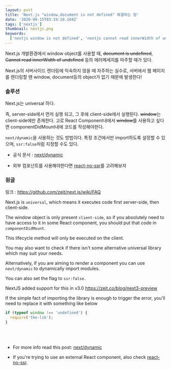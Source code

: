 ```yaml
---
layout: post
title: 'Next.js "window,document is not defined" 해결하는 법'
date: '2020-09-15T03:19:10.169Z'
tags: ['nextjs']
thumbnail: nextjs.png
keywords:
  ['nextjs window is not defined', 'nextjs cannot read innerWidth of undefined']
---
```


Next.js 개발환경에서 window object를 사용할 때, ~~document is undefined~~, ~~Cannot read innerWidth of undefined~~ 등의 에러메세지를 마주할 때가 있다.

Next.js의 서버사이드 렌더링에 익숙하지 않을 때 자주하는 실수로, 서버에서 웹 페이지를 렌더링할 땐 window, document등의 object가 없기 때문에 발생한다!

### 솔루션

Next.js는 universal 하다.

즉, server-side에서 먼저 실행 되고, 그 후에 client-side에서 실행된다. ~~window~~는 client-side에만 존재한다. 고로 React Component내에서 ~~window~~를 사용하고 싶다면 componentDidMount내에 코드를 작성해야한다.

`next/dynamic`을 사용하는 것도 방법이다. 특정 조건에서만 import하도록 설정할 수 있으며, `ssr:false`처럼 지정할 수도 있다.

- 공식 문서 : [next/dynamic](https://nextjs.org/docs/advanced-features/dynamic-import)

- 외부 컴포넌트를 사용해야한다면 [react-no-ssr](https://github.com/kadirahq/react-no-ssr)를 고려해보자

### 원글

링크 : https://github.com/zeit/next.js/wiki/FAQ

Next.js is `universal`, which means it executes code first server-side, then client-side.

The window object is only present `client-side`, so if you absolutely need to have access to it in some React component, you should put that code in `componentDidMount`.

This lifecycle method will only be executed on the client.

You may also want to check if there isn't some alternative universal library which may suit your needs.

Alternatively, if you are aiming to render a component you can use `next/dynamic` to dynamically import modules.

You can also set the flag to `ssr:false.`

NextJS added support for this in v3.0 https://zeit.co/blog/next3-preview

If the simple fact of importing the library is enough to trigger the error, you'll need to replace it with something like below

```typescript
if (typeof window !== 'undefined') {
  require('the-lib');
}
```

<br>
<br>

- For more info read this post: [next/dynamic](https://nextjs.org/docs/advanced-features/dynamic-import)

- If you're trying to use an external React component, also check [react-no-ssr](https://github.com/kadirahq/react-no-ssr).
